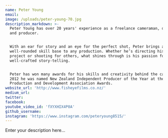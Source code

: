 ```yaml
---
name: Peter Young
email:
image: /uploads/peter-young-70.jpg
description_markdown: >-
  Peter Young has over 20 years' experience as a freelance cameraman, director
  and producer.


  With an ear for story and an eye for the perfect shot, Peter brings a
  well-rounded skill base to any production. Whether he’s directing his own
  project or shooting for others, what shines through is his passion for
  well-crafted story-telling.


  Peter has won many awards for his skills and creativity behind the camera. In
  2012 he was named New Zealand Independent Producer of the Year at the Screen
  Production and Development Association Awards.
website_url: 'http://www.fisheyefilms.co.nz/'
medium_url:
twitter:
facebook:
youtube_video_id: 'fXYXHIX4P0A'
github_username:
instagram: 'https://www.instagram.com/peteryoung8515/'
---
```


Enter your description here...
